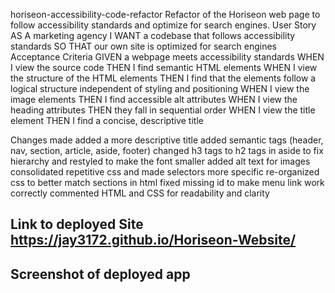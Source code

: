 horiseon-accessibility-code-refactor
Refactor of the Horiseon web page to follow accessibility standards and optimize for search engines.
User Story
AS A marketing agency
I WANT a codebase that follows accessibility standards
SO THAT our own site is optimized for search engines
Acceptance Criteria
GIVEN a webpage meets accessibility standards
WHEN I view the source code
THEN I find semantic HTML elements
WHEN I view the structure of the HTML elements
THEN I find that the elements follow a logical structure independent of styling and positioning
WHEN I view the image elements
THEN I find accessible alt attributes
WHEN I view the heading attributes
THEN they fall in sequential order
WHEN I view the title element
THEN I find a concise, descriptive title


Changes made
added a more descriptive title
added semantic tags (header, nav, section, article, aside, footer)
changed h3 tags to h2 tags in aside to fix hierarchy and restyled to make the font smaller
added alt text for images
consolidated repetitive css and made selectors more specific
re-organized css to better match sections in html
fixed missing id to make menu link work correctly
commented HTML and CSS for readability and clarity



## Link to deployed Site  https://jay3172.github.io/Horiseon-Website/


## Screenshot of deployed app 
